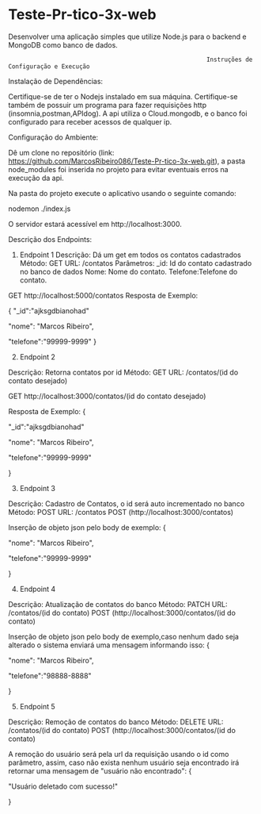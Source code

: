 # Teste-Pr-tico-3x-web
Desenvolver uma aplicação simples que utilize Node.js para o backend e MongoDB como banco de dados.

                                                            Instruções de Configuração e Execução
Instalação de Dependências:

Certifique-se de ter o Nodejs instalado em sua máquina.
Certifique-se também de possuir um programa para fazer requisições http (insomnia,postman,APIdog).
A api utiliza o Cloud.mongodb, e o banco foi configurado para receber acessos de qualquer ip.

Configuração do Ambiente:

  Dê um clone no repositório (link: https://github.com/MarcosRibeiro086/Teste-Pr-tico-3x-web.git), a pasta node_modules foi inserida no projeto para evitar eventuais erros na execução da api.


Na pasta do projeto execute o aplicativo usando o seguinte comando:

nodemon ./index.js

O servidor estará acessível em http://localhost:3000.


Descrição dos Endpoints:

1. Endpoint 1
Descrição: Dá um get em todos os contatos cadastrados
Método: GET
URL: /contatos
Parâmetros:
_id: Id do contato cadastrado no banco de dados
Nome: Nome do contato.
Telefone:Telefone do contato.

GET http://localhost:5000/contatos
Resposta de Exemplo:

{
  "_id":"ajksgdbianohad"
  
  "nome": "Marcos Ribeiro",
  
  "telefone":"99999-9999"
}

2. Endpoint 2

Descrição: Retorna contatos por id
Método: GET
URL: /contatos/(id do contato desejado)

GET http://localhost:3000/contatos/(id do contato desejado)

Resposta de Exemplo:
{

  "_id":"ajksgdbianohad"
  
  "nome": "Marcos Ribeiro",
  
  "telefone":"99999-9999"

}

3. Endpoint 3
   
Descrição: Cadastro de Contatos, o id será auto incrementado no banco
Método: POST
URL: /contatos
POST (http://localhost:3000/contatos)

Inserção de objeto json pelo body de exemplo:
{

  "nome": "Marcos Ribeiro",
  
  "telefone":"99999-9999"

}

4. Endpoint 4

Descrição: Atualização de contatos do banco
Método: PATCH
URL: /contatos/(id do contato)
POST (http://localhost:3000/contatos/(id do contato)

Inserção de objeto json pelo body de exemplo,caso nenhum dado seja alterado o sistema enviará uma mensagem informando isso:
{

  "nome": "Marcos Ribeiro",
  
  "telefone":"98888-8888"

}

5. Endpoint 5

Descrição: Remoção de contatos do banco
Método: DELETE
URL: /contatos/(id do contato)
POST (http://localhost:3000/contatos/(id do contato)

A remoção do usuário será pela url da requisição  usando o id como parâmetro, assim, caso não exista nenhum usuário seja encontrado irá retornar uma mensagem de "usuário não encontrado":
{

  "Usuário deletado com sucesso!"

}

